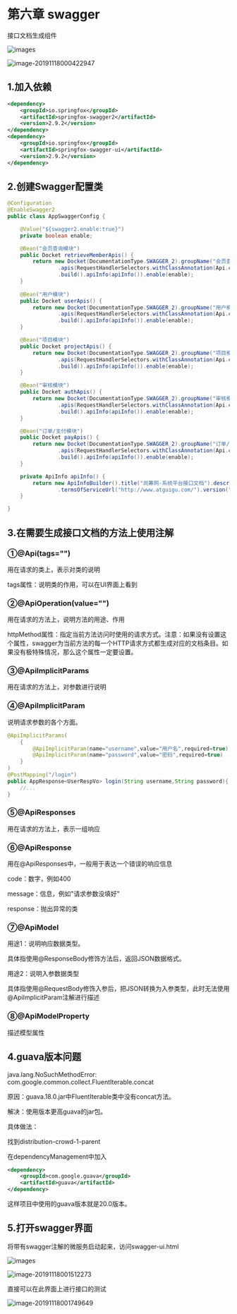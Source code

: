# 第六章 swagger

接口文档生成组件

![images](images/image91.png)

![image-20191118000422947](images/image-20191118000422947.png)

## 1.加入依赖

```xml
<dependency>
	<groupId>io.springfox</groupId>
	<artifactId>springfox-swagger2</artifactId>
	<version>2.9.2</version>
</dependency>
<dependency>
	<groupId>io.springfox</groupId>
	<artifactId>springfox-swagger-ui</artifactId>
	<version>2.9.2</version>
</dependency>
```

## 2.创建Swagger配置类

```java
@Configuration
@EnableSwagger2
public class AppSwaggerConfig {

	@Value("${swagger2.enable:true}")
	private boolean enable;

	@Bean("会员查询模块")
	public Docket retrieveMemberApis() {
		return new Docket(DocumentationType.SWAGGER_2).groupName("会员查询模块").select()
				.apis(RequestHandlerSelectors.withClassAnnotation(Api.class)).paths(PathSelectors.regex("/retrieve.*"))
				.build().apiInfo(apiInfo()).enable(enable);
	}
	
	@Bean("用户模块")
	public Docket userApis() {
		return new Docket(DocumentationType.SWAGGER_2).groupName("用户模块").select()
				.apis(RequestHandlerSelectors.withClassAnnotation(Api.class)).paths(PathSelectors.regex("/user.*"))
				.build().apiInfo(apiInfo()).enable(enable);
	}

	@Bean("项目模块")
	public Docket projectApis() {
		return new Docket(DocumentationType.SWAGGER_2).groupName("项目模块").select()
				.apis(RequestHandlerSelectors.withClassAnnotation(Api.class)).paths(PathSelectors.regex("/project.*"))
				.build().apiInfo(apiInfo()).enable(enable);
	}

	@Bean("审核模块")
	public Docket authApis() {
		return new Docket(DocumentationType.SWAGGER_2).groupName("审核模块").select()
				.apis(RequestHandlerSelectors.withClassAnnotation(Api.class)).paths(PathSelectors.regex("/auth.*"))
				.build().apiInfo(apiInfo()).enable(enable);
	}

	@Bean("订单/支付模块")
	public Docket payApis() {
		return new Docket(DocumentationType.SWAGGER_2).groupName("订单/支付模块").select()
				.apis(RequestHandlerSelectors.withClassAnnotation(Api.class)).paths(PathSelectors.regex("/order.*"))
				.build().apiInfo(apiInfo()).enable(enable);
	}

	private ApiInfo apiInfo() {
		return new ApiInfoBuilder().title("尚筹网-系统平台接口文档").description("提供用户模块/审核模块/项目模块/支付模块的文档")
				.termsOfServiceUrl("http://www.atguigu.com/").version("1.0").build();
	}

}
```

## 3.在需要生成接口文档的方法上使用注解

### ①@Api(tags="")

用在请求的类上，表示对类的说明<br/>

tags属性：说明类的作用，可以在UI界面上看到

### ②@ApiOperation(value="")

用在请求的方法上，说明方法的用途、作用<br/>

httpMethod属性：指定当前方法访问时使用的请求方式。注意：如果没有设置这个属性，swagger为当前方法的每一个HTTP请求方式都生成对应的文档条目。如果没有极特殊情况，那么这个属性一定要设置。

### ③@ApiImplicitParams

用在请求的方法上，对参数进行说明

### ④@ApiImplicitParam

说明请求参数的各个方面。

```java
@ApiImplicitParams(
	{
		@ApiImplicitParam(name="username",value="用户名",required=true),
		@ApiImplicitParam(name="password",value="密码",required=true)
	}
)
@PostMapping("/login")
public AppResponse<UserRespVo> login(String username,String password){
	//...
}
```

### ⑤@ApiResponses

用在请求的方法上，表示一组响应

### ⑥@ApiResponse

用在@ApiResponses中，一般用于表达一个错误的响应信息<br/>

code：数字，例如400<br/>

message：信息，例如"请求参数没填好"<br/>

response：抛出异常的类

### ⑦@ApiModel

用途1：说明响应数据类型。<br/>

具体指使用@ResponseBody修饰方法后，返回JSON数据格式。<br/>

用途2：说明入参数据类型<br/>

具体指使用@RequestBody修饰入参后，把JSON转换为入参类型，此时无法使用@ApiImplicitParam注解进行描述

### ⑧@ApiModelProperty

描述模型属性

## 4.guava版本问题

java.lang.NoSuchMethodError: com.google.common.collect.FluentIterable.concat<br/>

原因：guava.18.0.jar中FluentIterable类中没有concat方法。<br/>

解决：使用版本更高guava的jar包。<br/>

具体做法：<br/>

找到distribution-crowd-1-parent<br/>

在dependencyManagement中加入

```xml
<dependency>
	<groupId>com.google.guava</groupId>
	<artifactId>guava</artifactId>
</dependency>
```

这样项目中使用的guava版本就是20.0版本。

## 5.打开swagger界面

将带有swagger注解的微服务启动起来，访问swagger-ui.html

![images](images/image92.png)

![image-20191118001512273](images/image-20191118001512273.png)

直接可以在此界面上进行接口的测试

![image-20191118001749649](images/image-20191118001749649.png)

